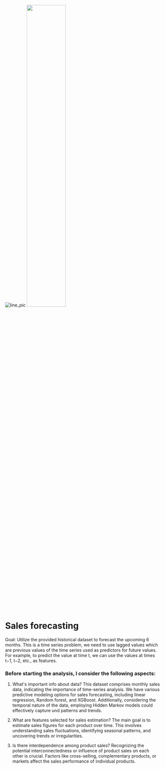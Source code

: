 ![line_pic](https://github.com/user-attachments/assets/0ed99b97-5620-48be-8b44-310193ba4041)
<img src="https://github.com/user-attachments/assets/0ed99b97-5620-48be-8b44-310193ba4041" width=50% height=50%>
# Sales forecasting 
Goal: Utilize the provided historical dataset to forecast the upcoming 6 months.
This is a time series problem, we need to use lagged values which are previous values of the time series used as predictors for future values.
For example, to predict the value at time t, we can use the values at times t−1, t−2, etc., as features.

### Before starting the analysis, I consider the following aspects:

1. What's important info about data?
This dataset comprises monthly sales data, indicating the importance of time-series analysis. We have various predictive modeling options for sales forecasting, including linear regression, Random forest, and XGBoost. Additionally, considering the temporal nature of the data, employing Hidden Markov models could effectively capture und
patterns and trends.

2. What are features selected for sales estimation?
The main goal is to estimate sales figures for each product over time. This involves understanding sales fluctuations, identifying seasonal patterns, and uncovering
trends or irregularities.

3. Is there interdependence among product sales?
 Recognizing the potential interconnectedness or influence of product sales on each other is crucial. Factors like cross-selling, complementary products, or markets
affect the sales performance of individual products.
